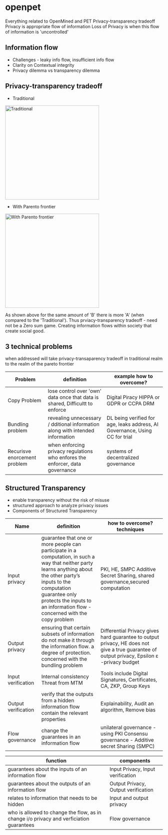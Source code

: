 # openpet
Everything related to OpenMined and PET
Privacy-transparency tradeoff
Privacy is appropriate flow of information
Loss of Privacy is when this flow of information is 'uncontrolled'

## Information flow
- Challenges - leaky info flow, insufficient info flow
- Clarity on Contextual integrity
- Privacy dilemma vs transparency dilemma

## Privacy-transparency  tradeoff
- Traditional 
<img src="https://deeplearning.berlin/images/images/articles/2021-01-05-openmined-pt1/privacy-transparency-pareto-tradeoff.png" alt="Traditional" width="300"/>

- With Parento frontier 
<img src="https://deeplearning.berlin/images/images/articles/2021-01-05-openmined-pt1/moving-the-privacy-transparency-pareto-tradeoff.png" alt="With Parento frontier" width="300"/>

As shown above for the same amount of 'B' there is more 'A' (when compared to the 'Traditional'). Thus prviacy-transparency tradeoff - need not be a Zero sum game. Creating information flows within society that create social good.

## 3 technical problems
when addressed will take privacy-transaparency tradeoff in traditional realm to the realm of the pareto frontier

|Problem|definition|example how to overcome?|
| --- | --- |---   |
|Copy Problem|lose control over 'own' data once that data is shared, Difficultt to enforce |Digital Piracy  HIPPA or GDPR or CCPA DRM|
|Bundling problem | revealing unnecessary  / dditional information along with intended information | DL being verified for age, leaks address, AI Governance, Using CC for trial|  
|Recurisve enorcement problem | when enforcing privacy regulations who enfores the enforcer, data governance | systems of decentralized governance |

## Structured Transparency
- enable transparency without the risk of misuse
- structured approach to analyze privacy issues
- Components of Structured Transparency


|Name|definition |how to overcome? techniques|
| --- | --- | --- |
|Input privacy|guarantee that one or more people can participate in a computation, in such a way that neither party learns anything about the other party’s inputs to the computation guarantee only protects the inputs to an information flow - concerned with the copy problem| PKI, HE, SMPC Additive Secret Sharing, shared governance,secured computation
|Output privacy| ensuring that certain subsets of information do not make it through the information flow. a degree of protection.  concerned with the bundling problem | Differential Privacy gives hard guarantee to output privacy, HE does not give a true guarantee of output privacy, Epsilon ɛ -privacy budget | 
|Input verification|Internal consistency   Threat from MTM | Tools include Digital Signatures, Certificates, CA, ZKP, Group Keys |  
|Output verification|verify that the outputs from a hidden information flow contain the relevant properties |  Explainability, Audit an algorithm, Remove bias |  
|Flow governance|change the guarantees in an information flow|unilateral governance - using PKI Consensu governance - Additive secret Sharing (SMPC)  |   


|function|components|
| --- | --- |
|guarantees about the inputs of an information flow| Input Privacy, Input verification|
|guarantees about the outputs of an information flow| Output Privacy, Output verification|
|relates to information that needs to be hidden|Input and output privacy|
| who is allowed to change the flow, as in change i/o privacy and verficiation guarantees|Flow governance|

